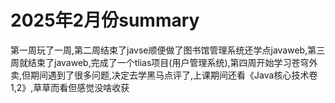 # 2025年2月份summary
  第一周玩了一周,第二周结束了javse顺便做了图书馆管理系统还学点javaweb,第三周就结束了javaweb,完成了一个tlias项目(用户管理系统),第四周开始学习苍穹外卖,但期间遇到了很多问题,决定去学黑马点评了,上课期间还看《Java核心技术卷1,2》,草草而看但感觉没啥收获

